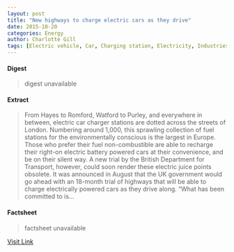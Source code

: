 ```yaml
---
layout: post
title: "New highways to charge electric cars as they drive"
date: 2015-10-20
categories: Energy
author: Charlotte Gill
tags: [Electric vehicle, Car, Charging station, Electricity, Industries, Vehicle technology, Vehicles, Technology, Transportation engineering, Vehicle electrification, Artificial objects, Transport]
---
```



#### Digest
>digest unavailable

#### Extract
>From Hayes to Romford, Watford to Purley, and everywhere in between, electric car charger stations are dotted across the streets of London. Numbering around 1,000, this sprawling collection of fuel stations for the environmentally conscious is the largest in Europe. Those who prefer their fuel non-combustible are able to recharge their right-on electric battery powered cars at their convenience, and be on their silent way. A new trial by the British Department for Transport, however, could soon render these electric juice points obsolete. It was announced in August that the UK government would go ahead with an 18-month trial of highways that will be able to charge electrically powered cars as they drive along. “What has been committed to is...

#### Factsheet
>factsheet unavailable

[Visit Link](http://www.theneweconomy.com/energy/new-highways-to-charge-electric-cars-as-they-drive)


